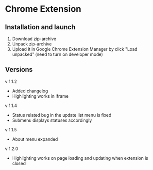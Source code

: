 # Chrome Extension

## Installation and launch

1. Download zip-archive
2. Unpack zip-archive
3. Upload it in Google Chrome Extension Manager by click "Load unpacked" (need to turn on developer mode)

## Versions

v 1.1.2

-   Added changelog
-   Highlighting works in iframe

v 1.1.4

-   Status related bug in the update list menu is fixed
-   Submenu displays statuses accordingly

v 1.1.5

-   About menu expanded

v 1.2.0

-   Highlighting works on page loading and updating when extension is closed
